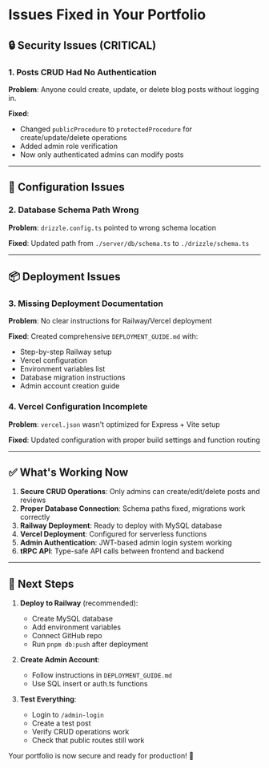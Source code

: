 # Issues Fixed in Your Portfolio

## 🔒 Security Issues (CRITICAL)

### 1. Posts CRUD Had No Authentication
**Problem**: Anyone could create, update, or delete blog posts without logging in.

**Fixed**: 
- Changed `publicProcedure` to `protectedProcedure` for create/update/delete operations
- Added admin role verification
- Now only authenticated admins can modify posts

---

## 🐛 Configuration Issues

### 2. Database Schema Path Wrong
**Problem**: `drizzle.config.ts` pointed to wrong schema location

**Fixed**: Updated path from `./server/db/schema.ts` to `./drizzle/schema.ts`

---

## 📦 Deployment Issues

### 3. Missing Deployment Documentation
**Problem**: No clear instructions for Railway/Vercel deployment

**Fixed**: Created comprehensive `DEPLOYMENT_GUIDE.md` with:
- Step-by-step Railway setup
- Vercel configuration
- Environment variables list
- Database migration instructions
- Admin account creation guide

### 4. Vercel Configuration Incomplete
**Problem**: `vercel.json` wasn't optimized for Express + Vite setup

**Fixed**: Updated configuration with proper build settings and function routing

---

## ✅ What's Working Now

1. **Secure CRUD Operations**: Only admins can create/edit/delete posts and reviews
2. **Proper Database Connection**: Schema paths fixed, migrations work correctly
3. **Railway Deployment**: Ready to deploy with MySQL database
4. **Vercel Deployment**: Configured for serverless functions
5. **Admin Authentication**: JWT-based admin login system working
6. **tRPC API**: Type-safe API calls between frontend and backend

---

## 🚀 Next Steps

1. **Deploy to Railway** (recommended):
   - Create MySQL database
   - Add environment variables
   - Connect GitHub repo
   - Run `pnpm db:push` after deployment

2. **Create Admin Account**:
   - Follow instructions in `DEPLOYMENT_GUIDE.md`
   - Use SQL insert or auth.ts functions

3. **Test Everything**:
   - Login to `/admin-login`
   - Create a test post
   - Verify CRUD operations work
   - Check that public routes still work

Your portfolio is now secure and ready for production! 🎉
